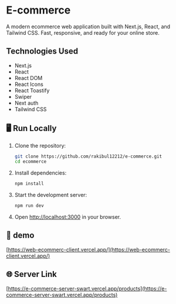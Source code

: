 #  E-commerce 

A modern ecommerce web application built with Next.js, React, and Tailwind CSS. Fast, responsive, and ready for your online store.

## Technologies Used

- Next.js
- React
- React DOM
- React Icons
- React Toastify
- Swiper
- Next auth
- Tailwind CSS



## 🖥️ Run Locally

1. Clone the repository:
    ```bash
    git clone https://github.com/rakibul12212/e-commerce.git
    cd ecommerce
    ```
2. Install dependencies:
    ```bash
    npm install
    ```
3. Start the development server:
    ```bash
    npm run dev
    ```
4. Open [http://localhost:3000](http://localhost:3000) in your browser.

## 🚀 demo

[https://web-ecommerc-client.vercel.app/](https://web-ecommerc-client.vercel.app/)


## 🌐 Server Link

[https://e-commerce-server-swart.vercel.app/products](https://e-commerce-server-swart.vercel.app/products)
